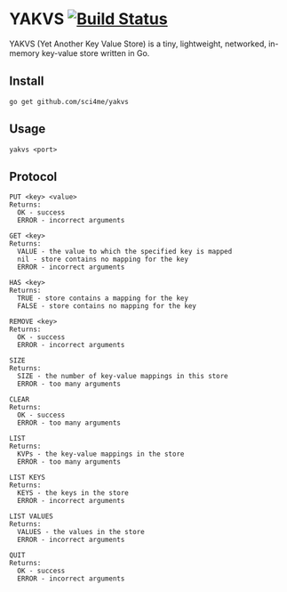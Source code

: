 # YAKVS [![Build Status](https://travis-ci.org/sci4me/yakvs.svg?branch=master)](https://travis-ci.org/sci4me/yakvs)

YAKVS (Yet Another Key Value Store) is a tiny, lightweight, networked, in-memory key-value store written in Go.

## Install

    go get github.com/sci4me/yakvs

## Usage

	yakvs <port>

## Protocol

    PUT <key> <value>
    Returns: 
      OK - success
      ERROR - incorrect arguments

    GET <key>
    Returns:
      VALUE - the value to which the specified key is mapped
      nil - store contains no mapping for the key
      ERROR - incorrect arguments

    HAS <key>
    Returns:
      TRUE - store contains a mapping for the key
      FALSE - store contains no mapping for the key

    REMOVE <key>
    Returns:
      OK - success
      ERROR - incorrect arguments

    SIZE
    Returns:
      SIZE - the number of key-value mappings in this store
      ERROR - too many arguments

    CLEAR
    Returns:
      OK - success
      ERROR - too many arguments

    LIST
    Returns:
      KVPs - the key-value mappings in the store
      ERROR - too many arguments

    LIST KEYS
    Returns:
      KEYS - the keys in the store
      ERROR - incorrect arguments

    LIST VALUES
    Returns:
      VALUES - the values in the store
      ERROR - incorrect arguments

    QUIT
    Returns:
      OK - success
      ERROR - incorrect arguments